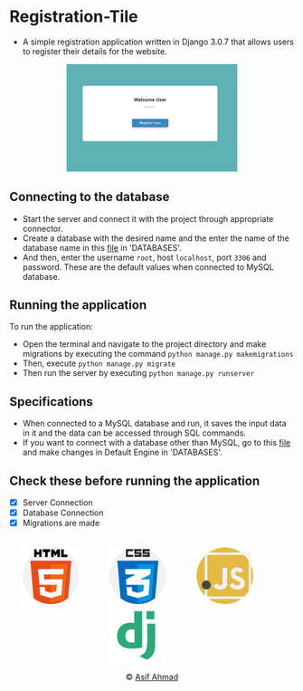 # Registration-Tile 

* A simple registration application written in Django 3.0.7 that allows users to register their details for the website.

<p align="center">
  <img src="https://github.com/apexx77/Registration-Tile/blob/master/reg1.jpg" width="60%" title="Welcome User">
</p>

## Connecting to the database

* Start the server and connect it with the project through appropriate connector.
* Create a database with the desired name and the enter the name of the database name in this [file](https://github.com/apexx77/Registration-Tile/blob/master/django_project/settings.py) in 'DATABASES'.
* And then, enter the username `root`, host `localhost`, port `3306` and password. These are the default values when connected to MySQL database.

## Running the application

To run the application:
* Open the terminal and navigate to the project directory and make migrations by executing the command `python manage.py makemigrations`
* Then, execute `python manage.py migrate`
* Then run the server by executing `python manage.py runserver`

## Specifications

* When connected to a MySQL database and run, it saves the input data in it and the data can be accessed through SQL commands.
* If you want to connect with a database other than MySQL, go to this [file](https://github.com/apexx77/Registration-Tile/blob/master/django_project/settings.py) and make changes in Default Engine in 'DATABASES'.

 ## Check these before running the application
 
* [x] Server Connection
* [x] Database Connection
* [x] Migrations are made

<div align="center" style="padding-top:20px;">

<img src="https://github.com/apexx77/Registration-Tile/blob/master/img/html-5.png" width=100px style="padding-right:50px;">

<img src="https://github.com/apexx77/Registration-Tile/blob/master/img/css.png" width=100px style="padding-right:50px;">

<img src="https://github.com/apexx77/Registration-Tile/blob/master/img/javascript.png" width=100px style="padding-right:50px;">

<img src="https://github.com/apexx77/Registration-Tile/blob/master/img/django.png" width=100px style="padding-right:50px;">

</div>
 
<p align="center">&copy; <a href="https://github.com/apexx77">Asif Ahmad</a></p>


